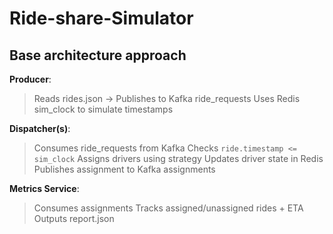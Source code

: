 # Ride-share-Simulator



## Base architecture approach
**Producer**:
  >Reads rides.json → Publishes to Kafka ride_requests
  Uses Redis sim_clock to simulate timestamps

**Dispatcher(s)**:
  >Consumes ride_requests from Kafka
  Checks `ride.timestamp <= sim_clock`
  Assigns drivers using strategy
  Updates driver state in Redis
  Publishes assignment to Kafka assignments

**Metrics Service**:
  >Consumes assignments
  Tracks assigned/unassigned rides + ETA
  Outputs report.json